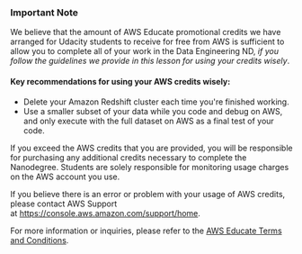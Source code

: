 ### Important Note

We believe that the amount of AWS Educate promotional credits we have arranged for Udacity students to receive for free from AWS is sufficient to allow you to complete all of your work in the Data Engineering ND, *if you follow the guidelines we provide in this lesson for using your credits wisely*.

#### Key recommendations for using your AWS credits wisely:

-   Delete your Amazon Redshift cluster each time you're finished working.
-   Use a smaller subset of your data while you code and debug on AWS, and only execute with the full dataset on AWS as a final test of your code.

If you exceed the AWS credits that you are provided, you will be responsible for purchasing any additional credits necessary to complete the Nanodegree. Students are solely responsible for monitoring usage charges on the AWS account you use.

If you believe there is an error or problem with your usage of AWS credits, please contact AWS Support at <https://console.aws.amazon.com/support/home>.

For more information or inquiries, please refer to the [AWS Educate Terms and Conditions](https://www.awseducate.com/registrationtandc).